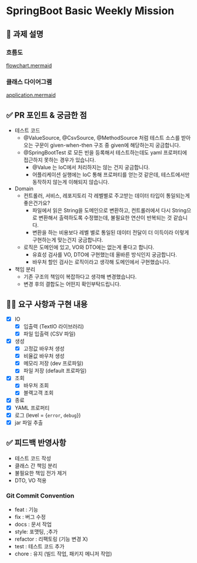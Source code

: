 # SpringBoot Basic Weekly Mission

## 📌 과제 설명 <!-- 어떤 걸 만들었는지 대략적으로 설명해주세요 -->

### 흐름도
[flowchart.mermaid](flowchart.mermaid)

### 클래스 다이어그램
[application.mermaid](application.mermaid)


## ✅ PR 포인트 & 궁금한 점 <!-- 리뷰어 분들이 집중적으로 보셨으면 하는 내용을 적어주세요 -->
* 테스트 코드
  * @ValueSource, @CsvSource, @MethodSource 처럼 테스트 소스를 받아오는 구문이 given-when-then 구조 중 given에 해당하는지 궁금합니다.
  * @SpringBootTest 로 모든 빈을 등록해서 테스트하는데도 yaml 프로퍼티에 접근하지 못하는 경우가 있습니다.
    * @Value 는 IoC에서 처리하지는 않는 건지 궁금합니다.
    * 어플리케이션 실행에는 IoC 통해 프로퍼티를 얻는것 같은데, 테스트에서만 동작하지 않는게 이해되지 않습니다.
* Domain
  * 컨트롤러, 서비스, 레포지토리 각 레벨별로 주고받는 데이터 타입이 통일되는게 좋은건가요?
    * 파일에서 읽은 String을 도메인으로 변환하고, 컨트롤러에서 다시 String으로 변환해서 출력하도록 수정했는데,
      불필요한 연산이 반복되는 것 같습니다.
    * 변환을 하는 비용보다 레벨 별로 통일된 데이터 전달이 더 이득이라 이렇게 구현하는게 맞는건지 궁금합니다.
  * 로직은 도메인에 있고, VO와 DTO에는 없는게 좋다고 합니다.
    * 유효성 검사를 VO, DTO에 구현했는데 올바른 방식인지 궁금합니다.
    * 바우처 할인 검사는 로직이라고 생각해 도메인에서 구현했습니다.
* 책임 분리
  * 기존 구조의 책임이 복잡하다고 생각해 변경했습니다.
  * 변경 후의 결합도는 어떤지 확인부탁드립니다. 


## 👩‍💻 요구 사항과 구현 내용 <!-- 기능을 Commit 별로 잘개 쪼개고, Commit 별로 설명해주세요 -->
- [x] IO
  - [x] 입출력 (TextIO 라이브러리)
  - [x] 파일 입출력 (CSV 파일)
- [x] 생성
  - [x] 고정값 바우처 생성
  - [x] 비율값 바우처 생성
  - [x] 메모리 저장 (dev 프로파일)
  - [x] 파일 저장 (default 프로파일)
- [x] 조회
  - [x] 바우처 조회
  - [x] 블랙고객 조회
- [x] 종료
- [x] YAML 프로퍼티
- [x] 로그 (level = {`error`, `debug`})
- [x] jar 파일 추출

## ✅ 피드백 반영사항  <!-- 지난 코드리뷰에서 고친 사항을 적어주세요. 재PR 시에만 사용해 주세요! (재PR 아닌 경우 삭제) -->
- 테스트 코드 작성
- 클래스 간 책임 분리
- 불필요한 책임 전가 제거
- DTO, VO 적용

### Git Commit Convention
* feat : 기능
* fix  : 버그 수정
* docs : 문서 작업
* style: 포맷팅, ;추가
* refactor : 리팩토링 (기능 변경 X)
* test : 테스트 코드 추가
* chore : 유지 (빌드 작업, 패키지 메니저 작업)